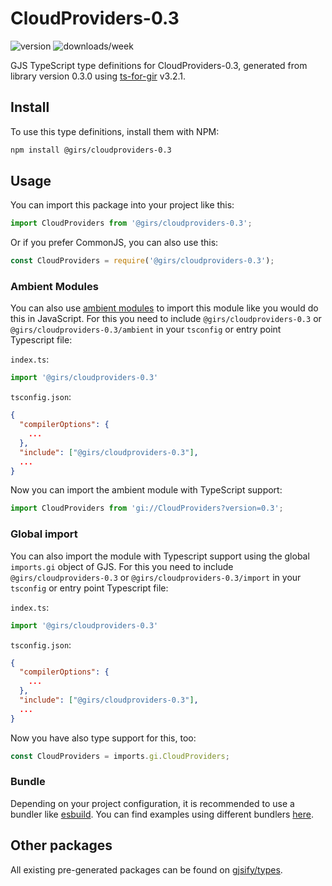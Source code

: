 
# CloudProviders-0.3

![version](https://img.shields.io/npm/v/@girs/cloudproviders-0.3)
![downloads/week](https://img.shields.io/npm/dw/@girs/cloudproviders-0.3)


GJS TypeScript type definitions for CloudProviders-0.3, generated from library version 0.3.0 using [ts-for-gir](https://github.com/gjsify/ts-for-gir) v3.2.1.


## Install

To use this type definitions, install them with NPM:
```bash
npm install @girs/cloudproviders-0.3
```

## Usage

You can import this package into your project like this:
```ts
import CloudProviders from '@girs/cloudproviders-0.3';
```

Or if you prefer CommonJS, you can also use this:
```ts
const CloudProviders = require('@girs/cloudproviders-0.3');
```

### Ambient Modules

You can also use [ambient modules](https://github.com/gjsify/ts-for-gir/tree/main/packages/cli#ambient-modules) to import this module like you would do this in JavaScript.
For this you need to include `@girs/cloudproviders-0.3` or `@girs/cloudproviders-0.3/ambient` in your `tsconfig` or entry point Typescript file:

`index.ts`:
```ts
import '@girs/cloudproviders-0.3'
```

`tsconfig.json`:
```json
{
  "compilerOptions": {
    ...
  },
  "include": ["@girs/cloudproviders-0.3"],
  ...
}
```

Now you can import the ambient module with TypeScript support: 

```ts
import CloudProviders from 'gi://CloudProviders?version=0.3';
```

### Global import

You can also import the module with Typescript support using the global `imports.gi` object of GJS.
For this you need to include `@girs/cloudproviders-0.3` or `@girs/cloudproviders-0.3/import` in your `tsconfig` or entry point Typescript file:

`index.ts`:
```ts
import '@girs/cloudproviders-0.3'
```

`tsconfig.json`:
```json
{
  "compilerOptions": {
    ...
  },
  "include": ["@girs/cloudproviders-0.3"],
  ...
}
```

Now you have also type support for this, too:

```ts
const CloudProviders = imports.gi.CloudProviders;
```

### Bundle

Depending on your project configuration, it is recommended to use a bundler like [esbuild](https://esbuild.github.io/). You can find examples using different bundlers [here](https://github.com/gjsify/ts-for-gir/tree/main/examples).

## Other packages

All existing pre-generated packages can be found on [gjsify/types](https://github.com/gjsify/types).

